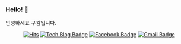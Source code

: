 ### Hello! 👋
안녕하세요 쿠킴입니다.   

<div align=center>
	
[![Hits](https://hits.seeyoufarm.com/api/count/incr/badge.svg?url=https%3A%2F%2Fgithub.com%2Fkunheeya%2Fkunheeya)](https://hits.seeyoufarm.com)
[![Tech Blog Badge](http://img.shields.io/badge/-Tech%20blog-black?style=flat-square&logo=github&link=https://zzsza.github.io/)](https://kunhee.kim/) 
[![Facebook Badge](https://img.shields.io/badge/-Facebook-1877f2?style=flat-square&logo=facebook&logoColor=white&link=https://www.facebook.com/kunheeya)](https://www.facebook.com/kunheeya) 
[![Gmail Badge](https://img.shields.io/badge/-Gmail-d14836?style=flat-square&logo=Gmail&logoColor=white&link=mailto:kunheeya@gmail.com)](mailto:kunheeya@gmail.com)
</div>

<!--
**kunheeya/kunheeya** is a ✨ _special_ ✨ repository because its `README.md` (this file) appears on your GitHub profile.

Here are some ideas to get you started:

- 🔭 I’m currently working on ...
- 🌱 I’m currently learning ...
- 👯 I’m looking to collaborate on ...
- 🤔 I’m looking for help with ...
- 💬 Ask me about ...
- 📫 How to reach me: ...
- 😄 Pronouns: ...
- ⚡ Fun fact: ...
-->
